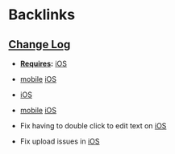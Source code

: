 
# Backlinks
## [Change Log](<Change Log.md>)
- **[Requires](<Requires.md>):** [iOS](<iOS.md>)

- [mobile](<mobile.md>) [iOS](<iOS.md>)

- [iOS](<iOS.md>)

- [mobile](<mobile.md>) [iOS](<iOS.md>)

- Fix having to double click to edit text on [iOS](<iOS.md>)

- Fix upload issues in [iOS](<iOS.md>)

